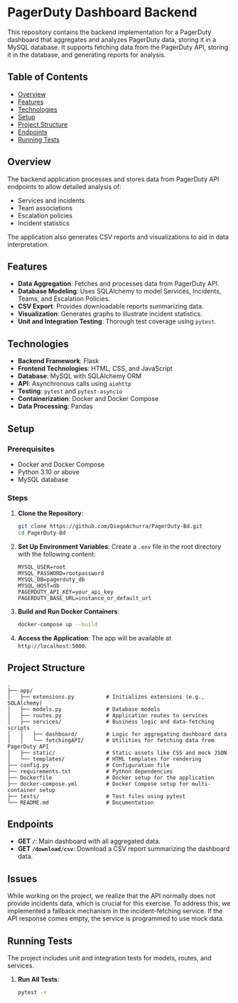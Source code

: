 
# PagerDuty Dashboard Backend

This repository contains the backend implementation for a PagerDuty dashboard that aggregates and analyzes PagerDuty data, storing it in a MySQL database. It supports fetching data from the PagerDuty API, storing it in the database, and generating reports for analysis.

## Table of Contents

- [Overview](#overview)
- [Features](#features)
- [Technologies](#technologies)
- [Setup](#setup)
- [Project Structure](#project-structure)
- [Endpoints](#endpoints)
- [Running Tests](#running-tests)

## Overview

The backend application processes and stores data from PagerDuty API endpoints to allow detailed analysis of:

- Services and incidents
- Team associations
- Escalation policies
- Incident statistics

The application also generates CSV reports and visualizations to aid in data interpretation.

## Features

- **Data Aggregation**: Fetches and processes data from PagerDuty API.
- **Database Modeling**: Uses SQLAlchemy to model Services, Incidents, Teams, and Escalation Policies.
- **CSV Export**: Provides downloadable reports summarizing data.
- **Visualization**: Generates graphs to illustrate incident statistics.
- **Unit and Integration Testing**: Thorough test coverage using `pytest`.

## Technologies

- **Backend Framework**: Flask
- **Frontend Technologies**: HTML, CSS, and JavaScript
- **Database**: MySQL with SQLAlchemy ORM
- **API**: Asynchronous calls using `aiohttp`
- **Testing**: `pytest` and `pytest-asyncio`
- **Containerization**: Docker and Docker Compose
- **Data Processing**: Pandas

## Setup

### Prerequisites

- Docker and Docker Compose
- Python 3.10 or above
- MySQL database

### Steps

1. **Clone the Repository**:
   ```bash
   git clone https://github.com/DiegoAchurra/PagerDuty-Bd.git
   cd PagerDuty-Bd
   ```

2. **Set Up Environment Variables**:
   Create a `.env` file in the root directory with the following content:
   ```env
   MYSQL_USER=root
   MYSQL_PASSWORD=rootpassword
   MYSQL_DB=pagerduty_db
   MYSQL_HOST=db
   PAGERDUTY_API_KEY=your_api_key
   PAGERDUTY_BASE_URL=instance_or_default_url
   ```

3. **Build and Run Docker Containers**:
   ```bash
   docker-compose up --build
   ```

4. **Access the Application**:
   The app will be available at `http://localhost:5000`.

## Project Structure

```
.
├── app/
│   ├── extensions.py          # Initializes extensions (e.g., SQLAlchemy)
│   ├── models.py              # Database models
│   ├── routes.py              # Application routes to services
│   ├── services/              # Business logic and data-fetching scripts
│   │   ├── dashboard/ 		   # Logic for aggregating dashboard data
│   │   └── fetchingAPI/       # Utilities for fetching data from PagerDuty API
│   ├── static/                # Static assets like CSS and mock JSON
│   └── templates/             # HTML templates for rendering
├── config.py                  # Configuration file
├── requirements.txt           # Python dependencies
├── Dockerfile                 # Docker setup for the application
├── docker-compose.yml         # Docker Compose setup for multi-container setup
├── tests/                     # Test files using pytest
└── README.md                  # Documentation
```

## Endpoints

- **GET `/`**: Main dashboard with all aggregated data.
- **GET `/download/csv`**: Download a CSV report summarizing the dashboard data.

## Issues

While working on the project, we realize that the API normally does not provide incidents data, which is crucial for this exercise. To address this, we implemented a fallback mechanism in the incident-fetching service. If the API response comes empty, the service is programmed to use mock data.

## Running Tests

The project includes unit and integration tests for models, routes, and services.

1. **Run All Tests**:
   ```bash
   pytest -v
   ```
